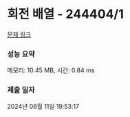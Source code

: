 # 회전 배열 - 244404/1 

[문제 링크](https://level.goorm.io/exam/244404/%ED%9A%8C%EC%A0%84-%EB%B0%B0%EC%97%B4/quiz/1) 

### 성능 요약

메모리: 10.45 MB, 시간: 0.84 ms

### 제출 일자

2024년 06월 11일 19:53:17

